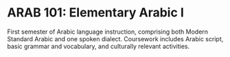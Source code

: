 # ARAB 101: Elementary Arabic I

First semester of Arabic language instruction, comprising both Modern Standard Arabic and one spoken dialect. Coursework includes Arabic script, basic grammar and vocabulary, and culturally relevant activities.